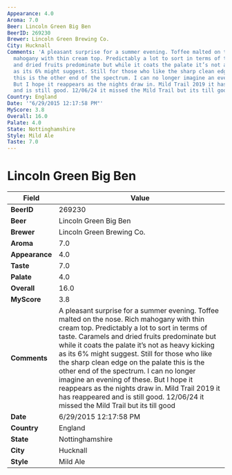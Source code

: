 ```yaml
---
Appearance: 4.0
Aroma: 7.0
Beer: Lincoln Green Big Ben
BeerID: 269230
Brewer: Lincoln Green Brewing Co.
City: Hucknall
Comments: 'A pleasant surprise for a summer evening. Toffee malted on the nose. Rich
  mahogany with thin cream top. Predictably a lot to sort in terms of taste. Caramels
  and dried fruits predominate but while it coats the palate it’s not as heavy kicking
  as its 6% might suggest. Still for those who like the sharp clean edge on the palate
  this is the other end of the spectrum. I can no longer imagine an evening of these.
  But I hope it reappears as the nights draw in. Mild Trail 2019 it has reappeared
  and is still good. 12/06/24 it missed the Mild Trail but its till good '
Country: England
Date: '"6/29/2015 12:17:58 PM"'
MyScore: 3.8
Overall: 16.0
Palate: 4.0
State: Nottinghamshire
Style: Mild Ale
Taste: 7.0
---
```


# Lincoln Green Big Ben

| Field         | Value |
|---------------|-------|
| **BeerID** | 269230 |
| **Beer** | Lincoln Green Big Ben |
| **Brewer** | Lincoln Green Brewing Co. |
| **Aroma** | 7.0 |
| **Appearance** | 4.0 |
| **Taste** | 7.0 |
| **Palate** | 4.0 |
| **Overall** | 16.0 |
| **MyScore** | 3.8 |
| **Comments** | A pleasant surprise for a summer evening. Toffee malted on the nose. Rich mahogany with thin cream top. Predictably a lot to sort in terms of taste. Caramels and dried fruits predominate but while it coats the palate it’s not as heavy kicking as its 6% might suggest. Still for those who like the sharp clean edge on the palate this is the other end of the spectrum. I can no longer imagine an evening of these. But I hope it reappears as the nights draw in. Mild Trail 2019 it has reappeared and is still good. 12/06/24 it missed the Mild Trail but its till good  |
| **Date** | 6/29/2015 12:17:58 PM |
| **Country** | England |
| **State** | Nottinghamshire |
| **City** | Hucknall |
| **Style** | Mild Ale |
